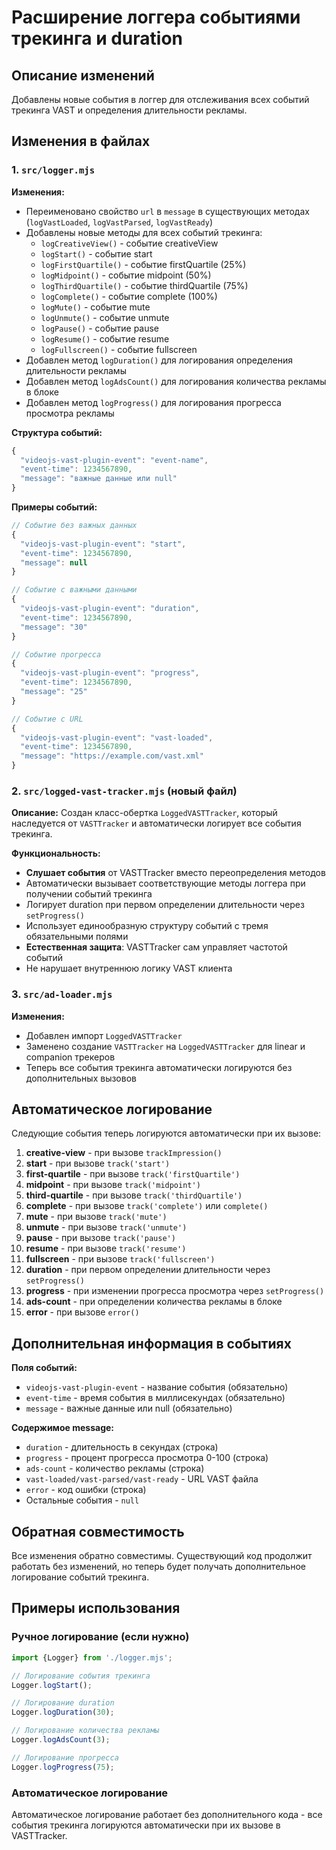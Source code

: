 # Расширение логгера событиями трекинга и duration

## Описание изменений

Добавлены новые события в логгер для отслеживания всех событий трекинга VAST и определения длительности рекламы.

## Изменения в файлах

### 1. `src/logger.mjs`

**Изменения:**
- Переименовано свойство `url` в `message` в существующих методах (`logVastLoaded`, `logVastParsed`, `logVastReady`)
- Добавлены новые методы для всех событий трекинга:
  - `logCreativeView()` - событие creativeView
  - `logStart()` - событие start
  - `logFirstQuartile()` - событие firstQuartile (25%)
  - `logMidpoint()` - событие midpoint (50%)
  - `logThirdQuartile()` - событие thirdQuartile (75%)
  - `logComplete()` - событие complete (100%)
  - `logMute()` - событие mute
  - `logUnmute()` - событие unmute
  - `logPause()` - событие pause
  - `logResume()` - событие resume
  - `logFullscreen()` - событие fullscreen
- Добавлен метод `logDuration()` для логирования определения длительности рекламы
- Добавлен метод `logAdsCount()` для логирования количества рекламы в блоке
- Добавлен метод `logProgress()` для логирования прогресса просмотра рекламы

**Структура событий:**
```javascript
{
  "videojs-vast-plugin-event": "event-name",
  "event-time": 1234567890,
  "message": "важные данные или null"
}
```

**Примеры событий:**
```javascript
// Событие без важных данных
{
  "videojs-vast-plugin-event": "start",
  "event-time": 1234567890,
  "message": null
}

// Событие с важными данными
{
  "videojs-vast-plugin-event": "duration",
  "event-time": 1234567890,
  "message": "30"
}

// Событие прогресса
{
  "videojs-vast-plugin-event": "progress",
  "event-time": 1234567890,
  "message": "25"
}

// Событие с URL
{
  "videojs-vast-plugin-event": "vast-loaded",
  "event-time": 1234567890,
  "message": "https://example.com/vast.xml"
}
```

### 2. `src/logged-vast-tracker.mjs` (новый файл)

**Описание:**
Создан класс-обертка `LoggedVASTTracker`, который наследуется от `VASTTracker` и автоматически логирует все события трекинга.

**Функциональность:**
- **Слушает события** от VASTTracker вместо переопределения методов
- Автоматически вызывает соответствующие методы логгера при получении событий трекинга
- Логирует duration при первом определении длительности через `setProgress()`
- Использует единообразную структуру событий с тремя обязательными полями
- **Естественная защита**: VASTTracker сам управляет частотой событий
- Не нарушает внутреннюю логику VAST клиента

### 3. `src/ad-loader.mjs`

**Изменения:**
- Добавлен импорт `LoggedVASTTracker`
- Заменено создание `VASTTracker` на `LoggedVASTTracker` для linear и companion трекеров
- Теперь все события трекинга автоматически логируются без дополнительных вызовов

## Автоматическое логирование

Следующие события теперь логируются автоматически при их вызове:

1. **creative-view** - при вызове `trackImpression()`
2. **start** - при вызове `track('start')`
3. **first-quartile** - при вызове `track('firstQuartile')`
4. **midpoint** - при вызове `track('midpoint')`
5. **third-quartile** - при вызове `track('thirdQuartile')`
6. **complete** - при вызове `track('complete')` или `complete()`
7. **mute** - при вызове `track('mute')`
8. **unmute** - при вызове `track('unmute')`
9. **pause** - при вызове `track('pause')`
10. **resume** - при вызове `track('resume')`
11. **fullscreen** - при вызове `track('fullscreen')`
12. **duration** - при первом определении длительности через `setProgress()`
13. **progress** - при изменении прогресса просмотра через `setProgress()`
14. **ads-count** - при определении количества рекламы в блоке
15. **error** - при вызове `error()`

## Дополнительная информация в событиях

**Поля событий:**
- `videojs-vast-plugin-event` - название события (обязательно)
- `event-time` - время события в миллисекундах (обязательно)
- `message` - важные данные или null (обязательно)

**Содержимое message:**
- `duration` - длительность в секундах (строка)
- `progress` - процент прогресса просмотра 0-100 (строка)
- `ads-count` - количество рекламы (строка)
- `vast-loaded/vast-parsed/vast-ready` - URL VAST файла
- `error` - код ошибки (строка)
- Остальные события - `null`

## Обратная совместимость

Все изменения обратно совместимы. Существующий код продолжит работать без изменений, но теперь будет получать дополнительное логирование событий трекинга.

## Примеры использования

### Ручное логирование (если нужно)
```javascript
import {Logger} from './logger.mjs';

// Логирование события трекинга
Logger.logStart();

// Логирование duration
Logger.logDuration(30);

// Логирование количества рекламы
Logger.logAdsCount(3);

// Логирование прогресса
Logger.logProgress(75);
```

### Автоматическое логирование
Автоматическое логирование работает без дополнительного кода - все события трекинга логируются автоматически при их вызове в VASTTracker.
